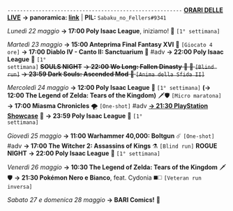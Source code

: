 <code>--------------------------------------------------------</code>
<b><u>ORARI DELLE LIVE</u></b>
<b>→ panoramica: <a href="https://trello.com/b/iKwdSGf3/sabaku">link</a></b> | <b>PIL:</b> <code>Sabaku_no_Fellers#9341</code>

<i>Lunedì 22 maggio</i>
<b>→ 17:00 Poly Isaac League</b>, iniziamo! 🏉 <code>[1° settimana]</code> 

<i>Martedì 23 maggio</i>
<b>→ 15:00 Anteprima Final Fantasy XVI</b> 💬 <code>[Giocato 4 ore]</code> 
<b>→ 17:00 Diablo IV - Canto II: Sanctuarium</b> 📜 #adv
<b>→ 22:00 Poly Isaac League</b> 🏉 <code>[1° settimana]</code> 
<s><b>SOULS NIGHT</b></s>
<s><b>→ 22:00 Wo Long: Fallen Dinasty</b> 🥠 🐉 <code>[Blind run]</code></s>
<s><b>→ 23:59 Dark Souls: Ascended Mod</b> 🔮 <code>[Anima della Sfida II]</code></s> 

<i>Mercoledì 24 maggio</i>
<b>→ 12:00 Poly Isaac League</b> 🏉 <code>[1° settimana]</code> 
<b>(→ 12:00 The Legend of Zelda: Tears of the Kingdom)</b> 🗡️🛡️ <code>[Micro maratona]</code>
<b>→ 17:00 Miasma Chronicles</b> 🌪️ <code>[One-shot]</code> #adv
<b><u>→ 21:30 PlayStation Showcase</u></b> 🎫
<b>→ 23:59 Poly Isaac League</b> 🏉 <code>[1° settimana]</code> 

<i>Giovedì 25 maggio</i>
<b>→ 11:00 Warhammer 40,000: Boltgun</b> ☄️ <code>[One-shot]</code> #adv
<b>→ 17:00 The Witcher 2: Assassins of Kings</b> ⚗️ <code>[Blind run]</code>
<b>ROGUE NIGHT</b>
<b>→ 22:00 Poly Isaac League</b> 🏉 <code>[1° settimana]</code> 

<i>Venerdì 26 maggio</i>
<b>→ 10:30 The Legend of Zelda: Tears of the Kingdom</b> 🗡️🛡️
<b>→ 21:30 Pokémon Nero e Bianco</b>, feat. Cydonia ◼️◻️ <code>[Veteran run inversa]</code>

<i>Sabato 27 e domenica 28 maggio</i>
<b>→ BARI Comics!</b> 🧯

